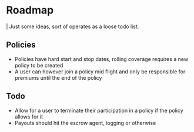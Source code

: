 # Roadmap

| Just some ideas, sort of operates as a loose todo list.

## Policies

-   Policies have hard start and stop dates, rolling coverage requires a new policy to be created
-   A user can however join a policy mid flight and only be responsible for premiums until the end of the policy

## Todo

-   Allow for a user to terminate their participation in a policy if the policy allows for it
-   Payouts should hit the escrow agent, logging or otherwise
